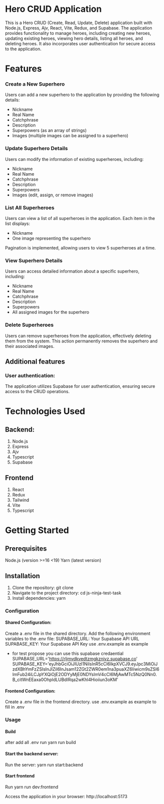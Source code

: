 # Hero CRUD Application

This is a Hero CRUD (Create, Read, Update, Delete) application built with Node.js, Express, Ajv, React, Vite, Redux, and Supabase. The application provides functionality to manage heroes, including creating new heroes, updating existing heroes, viewing hero details, listing all heroes, and deleting heroes. It also incorporates user authentication for secure access to the application.

# Features

### Create a New Superhero

Users can add a new superhero to the application by providing the following details:
- Nickname
- Real Name
- Catchphrase
- Description
- Superpowers (as an array of strings)
- Images (multiple images can be assigned to a superhero)

### Update Superhero Details

Users can modify the information of existing superheroes, including:
- Nickname
- Real Name
- Catchphrase
- Description
- Superpowers
- Images (edit, assign, or remove images)

### List All Superheroes

Users can view a list of all superheroes in the application. Each item in the list displays:
- Nickname
- One image representing the superhero

Pagination is implemented, allowing users to view 5 superheroes at a time.

### View Superhero Details

Users can access detailed information about a specific superhero, including:
- Nickname
- Real Name
- Catchphrase
- Description
- Superpowers
- All assigned images for the superhero

### Delete Superheroes

Users can remove superheroes from the application, effectively deleting them from the system. This action permanently removes the superhero and their associated images.

## Additional features

###  User authentication:

The application utilizes Supabase for user authentication, ensuring secure access to the CRUD operations.

# Technologies Used

## Backend:

1. Node.js
2. Express
3. Ajv
4. Typescript
5. Supabase

## Frontend

1. React
2. Redux
3. Tailwind
4. Vite
5. Typescript

# Getting Started

## Prerequisites

Node.js (version >=16 <19)
Yarn (latest version)

## Installation

1. Clone the repository: git clone <repository-url>
2. Navigate to the project directory: cd js-ninja-test-task
3. Install dependencies: yarn

### Configuration

#### Shared Configuration:

Create a .env file in the shared directory.
Add the following environment variables to the .env file:
SUPABASE_URL: Your Supabase API URL
SUPABASE_KEY: Your Supabase API Key
use .env.example as example

- for test propose you can use this supabase credaential
  SUPABASE_URL='https://rljmvdkvedtzmgkznivz.supabase.co'
  SUPABASE_KEY='eyJhbGciOiJIUzI1NiIsInR5cCI6IkpXVCJ9.eyJpc3MiOiJzdXBhYmFzZSIsInJlZiI6InJsam12ZGt2ZWR0em1na3puaXZ6Iiwicm9sZSI6ImFub24iLCJpYXQiOjE2ODYyMjE0NDYsImV4cCI6MjAwMTc5NzQ0Nn0.B_citWnEEaxa0OhpldLUBdIRqa2wKhl4Hioiiun3oKM'

#### Frontend Configuration:

Create a .env file in the frontend directory. use .env.example as example to fill in .env

### Usage

#### Build

after add all .env run yarn run build

#### Start the backend server:

Run the server: yarn run start:backend

#### Start frontend

Run yarn run dev:frontend

Access the application in your browser: http://localhost:5173
